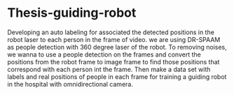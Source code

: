 # Thesis-guiding-robot

Developing an auto labeling for associated the detected positions in the robot laser to each person in the frame of video. we are using DR-SPAAM as people detection with 360 degree laser of the robot. To removing noises, we wanna to use a people detection on the frames and convert the positions from the robot frame to image frame to find those positions that correspond with each person int the frame. Then make a data set with labels and real positions of people in each frame for training a guiding robot in the hospital with omnidirectional camera.
